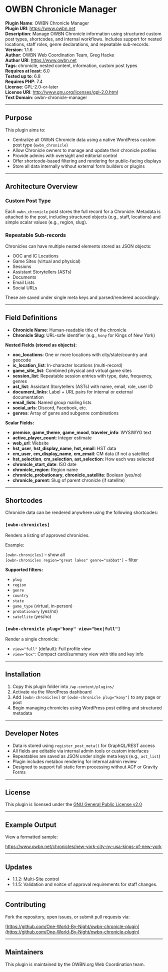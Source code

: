 # OWBN Chronicle Manager

**Plugin Name**: OWBN Chronicle Manager  
**Plugin URI**: https://www.owbn.net  
**Description**: Manage OWBN Chronicle information using structured custom post types, shortcodes, and internal workflows. Includes support for nested locations, staff roles, genre declarations, and repeatable sub-records.  
**Version**: 1.1.6  
**Author**: OWBN Web Coordination Team, Greg Hacke  
**Author URI**: https://www.owbn.net  
**Tags**: chronicle, nested content, information, custom post types  
**Requires at least**: 6.0  
**Tested up to**: 6.8  
**Requires PHP**: 7.4  
**License**: GPL-2.0-or-later  
**License URI**: http://www.gnu.org/licenses/gpl-2.0.html  
**Text Domain**: owbn-chronicle-manager  

---

## Purpose

This plugin aims to:

- Centralize all OWbN Chronicle data using a native WordPress custom post type (`owbn_chronicle`)
- Allow Chronicle owners to manage and update their chronicle profiles
- Provide admins with oversight and editorial control
- Offer shortcode-based filtering and rendering for public-facing displays
- Store all data internally without external form builders or plugins

---

## Architecture Overview

### Custom Post Type

Each `owbn_chronicle` post stores the full record for a Chronicle. Metadata is attached to the post, including structured objects (e.g., staff, locations) and simple scalar values (e.g., region, slug).

### Repeatable Sub-records

Chronicles can have multiple nested elements stored as JSON objects:

- OOC and IC Locations
- Game Sites (virtual and physical)
- Sessions
- Assistant Storytellers (ASTs)
- Documents
- Email Lists
- Social URLs

These are saved under single meta keys and parsed/rendered accordingly.

---

## Field Definitions

- **Chronicle Name**: Human-readable title of the chronicle  
- **Chronicle Slug**: URL-safe identifier (e.g., `kony` for Kings of New York)  

**Nested Fields (stored as objects):**

- **ooc_locations**: One or more locations with city/state/country and geocode  
- **ic_location_list**: In-character locations (multi-record)  
- **game_site_list**: Combined physical and virtual game sites  
- **session_list**: Repeatable session entries with type, date, frequency, genres  
- **ast_list**: Assistant Storytellers (ASTs) with name, email, role, user ID  
- **document_links**: Label + URL pairs for internal or external documentation  
- **email_lists**: Named group mailing lists  
- **social_urls**: Discord, Facebook, etc.  
- **genres**: Array of genre and subgenre combinations  

**Scalar Fields:**

- **premise**, **game_theme**, **game_mood**, **traveler_info**: WYSIWYG text  
- **active_player_count**: Integer estimate  
- **web_url**: Website  
- **hst_user**, **hst_display_name**, **hst_email**: HST data  
- **cm_user**, **cm_display_name**, **cm_email**: CM data (if not a satellite)  
- **hst_selection**, **cm_selection**, **ast_selection**: How each was selected  
- **chronicle_start_date**: ISO date  
- **chronicle_region**: Region name  
- **chronicle_probationary**, **chronicle_satellite**: Boolean (yes/no)  
- **chronicle_parent**: Slug of parent chronicle (if satellite)  

---

## Shortcodes

Chronicle data can be rendered anywhere using the following shortcodes:

### `[owbn-chronicles]`

Renders a listing of approved chronicles.

Example:

`[owbn-chronicles]` – show all  
`[owbn-chronicles region="great lakes" genre="sabbat"]` – filter

**Supported filters:**

- `plug`
- `region`
- `genre`
- `country`
- `state`
- `game_type` (virtual, in-person)
- `probationary` (yes/no)
- `satellite` (yes/no)

### `[owbn-chronicle plug="kony" view="box|full"]`

Render a single chronicle:

- `view="full"` (default): Full profile view  
- `view="box"`: Compact card/summary view with title and key info  

---

## Installation

1. Copy this plugin folder into `/wp-content/plugins/`
2. Activate via the WordPress dashboard
3. Add `[owbn-chronicles]` or `[owbn-chronicle plug="kony"]` to any page or post
4. Begin managing chronicles using WordPress post editing and structured metadata

---

## Developer Notes

- Data is stored using `register_post_meta()` for GraphQL/REST access
- All fields are editable via internal admin tools or custom interfaces
- Repeatables are saved as JSON under single meta keys (e.g., `ast_list`)
- Plugin includes metabox rendering for internal admin review
- Designed to support full static form processing without ACF or Gravity Forms

---

## License

This plugin is licensed under the [GNU General Public License v2.0](http://www.gnu.org/licenses/gpl-2.0.html)

---

## Example Output

View a formatted sample:

https://www.owbn.net/chronicles/new-york-city-ny-usa-kings-of-new-york

---

## Updates

- 1.1.2: Multi-Site control  
- 1.1.5: Validation and noitce of approval requirements for staff changes.

---

## Contributing

Fork the repository, open issues, or submit pull requests via:

[https://github.com/One-World-By-Night/owbn-chronicle-plugin](https://github.com/One-World-By-Night/owbn-chronicle-plugin)

---

## Maintainers

This plugin is maintained by the OWBN.org Web Coordination team.
